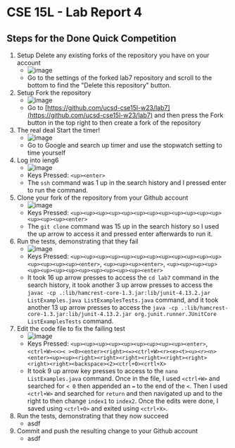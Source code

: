 # CSE 15L - Lab Report 4
## Steps for the Done Quick Competition
1. Setup Delete any existing forks of the repository you have on your account
    - ![image](https://user-images.githubusercontent.com/67081225/221300608-2d52bdb8-f5c6-412a-9608-abd789c4b185.png)
    - Go to the settings of the forked lab7 repository and scroll to the bottom to find the "Delete this repository" button.
2. Setup Fork the repository
    - ![image](https://user-images.githubusercontent.com/67081225/221301311-ab5d61ac-8939-4cf5-a217-e127961d7e01.png)
    - Go to [https://github.com/ucsd-cse15l-w23/lab7](https://github.com/ucsd-cse15l-w23/lab7) and then press the Fork button in the top right to then create a fork of the repository 
3. The real deal Start the timer!
    - ![image](https://user-images.githubusercontent.com/67081225/221301853-f808ac94-1320-4637-a9d3-c00ab6d9748d.png)
    - Go to Google and search up timer and use the stopwatch setting to time yourself
4. Log into ieng6
    - ![image](https://user-images.githubusercontent.com/67081225/221303388-86119fa9-c10b-42a9-b062-dbab2767723c.png)
    - Keys Pressed: `<up><enter>`
    - The `ssh` command was 1 up in the search history and I pressed enter to run the command.
5. Clone your fork of the repository from your Github account
    - ![image](https://user-images.githubusercontent.com/67081225/221303937-8f06ddaa-a47e-45a8-ba6b-af73a388446b.png)
    - Keys Pressed: `<up><up><up><up><up><up><up><up><up><up><up><up><up><up><up><enter>`
    - The  `git clone` command was 15 up in the search history so I used the up arrow to access it and pressed enter afterwards to run it.
6. Run the tests, demonstrating that they fail
    - ![image](https://user-images.githubusercontent.com/67081225/221304636-3e9fa966-11e5-462a-a964-6cf628915a42.png)
    - Keys Pressed: `<up><up><up><up><up><up><up><up><up><up><up><up><up><up><up><up><enter>`, `<up><up><up><enter>`, `<up><up><up><up><up><up><up><up><up><up><up><up><up><enter>`
    - It took 16 up arrow presses to access the `cd lab7` command in the search history, it took another 3 up arrow presses to access the `javac -cp .:lib/hamcrest-core-1.3.jar:lib/junit-4.13.2.jar ListExamples.java ListExamplesTests.java` command, and it took another 13 up arrow presses to access the `java -cp .:lib/hamcrest-core-1.3.jar:lib/junit-4.13.2.jar org.junit.runner.JUnitCore ListExamplesTests` command. 
7. Edit the code file to fix the failing test
    - ![image](https://user-images.githubusercontent.com/67081225/221308431-6a34cc22-a433-44ee-b7e4-b95bb9ad75c7.png)
    - Keys Pressed: `<up><up><up><up><up><up><up><up><up><enter>`, `<ctrl+W><<>< ><0><enter><right><=><ctrl+W><r><e><t><u><r><n><enter><up><up><right><right><right><right><right><right><right><right><backspace><2><ctrl+O><crtl+X>`
    - It took 9 up arrow key presses to access to the `nano ListExamples.java` command. Once in the file, I used `<ctrl+W>` and searched for `< 0` then appended an `=` to the end of the `<`. Then I used `<ctrl+W>` and searched for `return` and then navigated up and to the right to then change `index1` to `index2`. Once the edits were done, I saved using `<ctrl+O>` and exited using `<ctrl+X>`.
8. Run the tests, demonstrating that they now succeed
    - asdf
9. Commit and push the resulting change to your Github account
    - asdf
